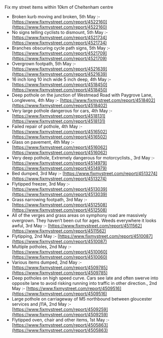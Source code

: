 Fix my street items within 10km of Cheltenham centre

<!-- fix_marker starts -->

- Broken kurb moving and broken, 5th May :- [https://www.fixmystreet.com/report/4522160](https://www.fixmystreet.com/report/4522160)
- No signs telling cyclists to dismount, 5th May :- [https://www.fixmystreet.com/report/4521734](https://www.fixmystreet.com/report/4521734)
- Branches obscuring cycle path signs, 5th May :- [https://www.fixmystreet.com/report/4521709](https://www.fixmystreet.com/report/4521709)
- Overgrown footpath, 5th May :- [https://www.fixmystreet.com/report/4521639](https://www.fixmystreet.com/report/4521639)
- 16 inch long 10 inch wide 5 inch deep, 4th May :- [https://www.fixmystreet.com/report/4518450](https://www.fixmystreet.com/report/4518450)
- Deep pothole on the junction of Westmead Road with Paygrove Lane, Longlevens, 4th May :- [https://www.fixmystreet.com/report/4518402](https://www.fixmystreet.com/report/4518402)
- Very large pothole dangerous for cars, 4th May :- [https://www.fixmystreet.com/report/4518131](https://www.fixmystreet.com/report/4518131)
- Failed repair of pothole, 4th May :- [https://www.fixmystreet.com/report/4516502](https://www.fixmystreet.com/report/4516502)
- Glass on pavement, 4th May :- [https://www.fixmystreet.com/report/4516062](https://www.fixmystreet.com/report/4516062)
- Very deep pothole, Extremely dangerous for motorcyclists., 3rd May :- [https://www.fixmystreet.com/report/4514979](https://www.fixmystreet.com/report/4514979)
- Bed dumped, 3rd May :- [https://www.fixmystreet.com/report/4513274](https://www.fixmystreet.com/report/4513274)
- Flytipped freezer, 3rd May :- [https://www.fixmystreet.com/report/4513039](https://www.fixmystreet.com/report/4513039)
- Grass narrowing footpath, 3rd May :- [https://www.fixmystreet.com/report/4512508](https://www.fixmystreet.com/report/4512508)
- All of the verges and grass areas on symphony road are massively overgrown. They haven’t been cut for ages. Weeds everywhere it looks awful, 3rd May :- [https://www.fixmystreet.com/report/4511562](https://www.fixmystreet.com/report/4511562)
- Flytipping, 2nd May :- [https://www.fixmystreet.com/report/4510087](https://www.fixmystreet.com/report/4510087)
- Multiple potholes, 2nd May :- [https://www.fixmystreet.com/report/4510060](https://www.fixmystreet.com/report/4510060)
- Various items dumped, 2nd May :- [https://www.fixmystreet.com/report/4509785](https://www.fixmystreet.com/report/4509785)
- Deep potholes on high speed curve. Cars see late and often swerve into opposite lane to avoid risking running into traffic in other direction., 2nd May :- [https://www.fixmystreet.com/report/4509516](https://www.fixmystreet.com/report/4509516)
- Large pothole on carriageway of M5 northbound between gloucester services and j11A, 2nd May :- [https://www.fixmystreet.com/report/4509259](https://www.fixmystreet.com/report/4509259)
- Flytipped oven, chair and other items, 1st May :- [https://www.fixmystreet.com/report/4505863](https://www.fixmystreet.com/report/4505863)

<!-- fix_marker ends -->